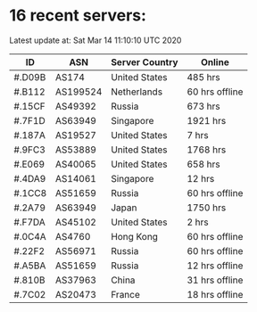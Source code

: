 # 16 recent servers:

Latest update at: Sat Mar 14 11:10:10 UTC 2020

| ID | ASN | Server Country | Online |
| -- | --- | -------------- | ------ |
| #.D09B | AS174 | United States | 485 hrs |
| #.B112 | AS199524 | Netherlands | 60 hrs offline |
| #.15CF | AS49392 | Russia | 673 hrs |
| #.7F1D | AS63949 | Singapore | 1921 hrs |
| #.187A | AS19527 | United States | 7 hrs |
| #.9FC3 | AS53889 | United States | 1768 hrs |
| #.E069 | AS40065 | United States | 658 hrs |
| #.4DA9 | AS14061 | Singapore | 12 hrs |
| #.1CC8 | AS51659 | Russia | 60 hrs offline |
| #.2A79 | AS63949 | Japan | 1750 hrs |
| #.F7DA | AS45102 | United States | 2 hrs |
| #.0C4A | AS4760 | Hong Kong | 60 hrs offline |
| #.22F2 | AS56971 | Russia | 60 hrs offline |
| #.A5BA | AS51659 | Russia | 12 hrs offline |
| #.810B | AS37963 | China | 31 hrs offline |
| #.7C02 | AS20473 | France | 18 hrs offline |

